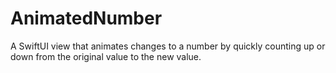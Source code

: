 # AnimatedNumber
A SwiftUI view that animates changes to a number by quickly counting up or down from the original value to the new value.
